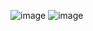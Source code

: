 ![image](https://github.com/user-attachments/assets/bfae98aa-51db-4df0-badb-eb516ee4924f)
![image](https://github.com/user-attachments/assets/93fd4321-197b-434d-b965-3c4a93e95fc5)

